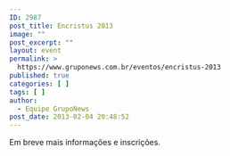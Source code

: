 ```yaml
---
ID: 2987
post_title: Encristus 2013
image: ""
post_excerpt: ""
layout: event
permalink: >
  https://www.gruponews.com.br/eventos/encristus-2013
published: true
categories: [ ]
tags: [ ]
author:
  - Equipe GrupoNews
post_date: 2013-02-04 20:48:52
---
```

Em breve mais informações e inscrições.